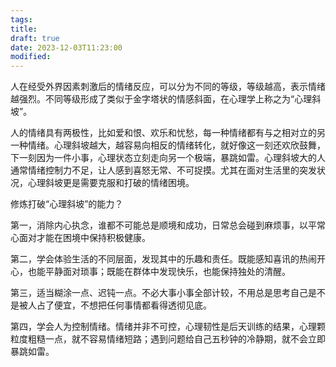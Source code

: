 ```yaml
---
tags: 
title: 
draft: true
date: 2023-12-03T11:23:00
modified:
---
```

人在经受外界因素刺激后的情绪反应，可以分为不同的等级，等级越高，表示情绪越强烈。不同等级形成了类似于金字塔状的情感斜面，在心理学上称之为“心理斜坡”。

人的情绪具有两极性，比如爱和恨、欢乐和忧愁，每一种情绪都有与之相对立的另一种情绪。心理斜坡越大，越容易向相反的情绪转化，就好像这一刻还欢欣鼓舞，下一刻因为一件小事，心理状态立刻走向另一个极端，暴跳如雷。心理斜坡大的人通常情绪控制力不足，让人感到喜怒无常、不可捉摸。尤其在面对生活里的突发状况，心理斜坡更是需要克服和打破的情绪困境。

修炼打破“心理斜坡”的能力？

第一，消除内心执念，谁都不可能总是顺境和成功，日常总会碰到麻烦事，以平常心面对才能在困境中保持积极健康。

第二，学会体验生活的不同层面，发现其中的乐趣和责任。既能感知喜讯的热闹开心，也能平静面对琐事；既能在群体中发现快乐，也能保持独处的清醒。

第三，适当糊涂一点、迟钝一点。不必大事小事全部计较，不用总是思考自己是不是被人占了便宜，不想把任何事情都看得透彻见底。

第四，学会人为控制情绪。情绪并非不可控，心理韧性是后天训练的结果，心理颗粒度粗糙一点，就不容易情绪短路；遇到问题给自己五秒钟的冷静期，就不会立即暴跳如雷。

